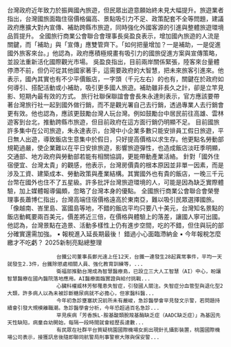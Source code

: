台灣政府近年致力於振興國內旅遊，但民眾出遊意願始終未見大幅提升。旅遊業者指出，台灣國旅面臨住宿價格偏高、景點吸引力不足、政策配套不全等問題，建議政府應擴大對內宣傳、補助跨縣市旅遊，同時強化外國客源的引進與整體旅遊環境品質提升。
全國旅行商業公會聯合會理事長吳盈良表示，增加國內旅遊的人流是關鍵，而「補助」與「宣傳」應雙管齊下。「如何把量增加？一是補助，一是促進國外旅客來台。」他認為，政府應積極規畫有吸引力的國旅促進方案與宣傳策略，並設法重新活化國際觀光市場。
吳盈良指出，目前兩岸關係緊張，陸客來台量體停滯不前，但仍可從其他國家著手，這需要政府的大智慧，把未來旅客引進來。他表示，國內其實也有不少平價飯店，一字頭（千元左右）的也有，關鍵在於政府如何導引、搭配活動或小補助，吸引更多國人旅遊。補助雖非長久之計，卻是立竿見影、短期內最有效的方式。
旅行社聯保聯誼會會長朱永達則表示，官方應該要帶著台灣旅行社一起到國外做行銷，而不是觀光署自己去行銷，透過專業人去行銷會更有效。他也認為，應該更鼓勵台灣人玩台灣。例如鼓勵台中居民前往高雄、雲林遊客到台北，推動跨縣市旅遊，但目前政府在這方面行銷仍明顯不足。
目前國旅許多集中在公司旅遊，朱永達表示，台灣中小企業多數只能安排員工假日旅遊，平日無人出遊，導致飯店生意集中於假日，只好提高價格以求生存。他更點名勞動部規範過嚴，使企業難以在平日安排旅遊，影響旅遊彈性，也造成飯店淡旺季明顯，交通部、地方政府與勞動部若能有相關協調，更能帶動產業活絡。
針對「國外住宿便宜、台灣太貴」的觀感，他表示，台灣房價貴的根本原因並非單一因素，而是涉及工資、建築成本、勞動政策與產業結構。其實國外也有貴的飯店，一晚三千元台幣在國外也住不了五星級。許多批評台灣旅遊環境的人，可能是因為缺乏實際體驗，加上媒體報導偏頗，忽略了台灣本身的優點。
全國旅行商業公會聯合會榮譽理事長蕭博仁指出，台灣高端住宿價格遠高於東南亞，難以吸引民眾選擇國旅。「像越南、峇里島、富國島等地，不錯的飯店平均只要八十美元，台灣知名景點的飯店動輒要兩百美元，價差將近三倍，在價格與體驗上的落差，讓國人寧可出國。他認為，台灣景點在造景、活動多樣性上仍有進步空間，吃的不錯，但住與玩的部分確實還需加強。
 ▪ 報稅進入延長期最後！ 錯過小心面臨滯納金
 ▪ 今年報稅怎麼繳才不吃虧？ 2025新制亮點總整理

                    台鐵公司董事長鄭光遠上任12天，台鐵一連發生28起異常事件，平均一天就發生2.3件，台鐵除懲處相關人員、強化教育訓練等，...                  
                    衛福部推動台灣成為智慧醫療島，已設立三大人工智慧（AI）中心，盼讓智慧醫療在國內醫院落地應用。AI醫療面臨實證與給付挑戰...                  
                    心臟科權威林芳郁罹患失智症，引發國人關注。失智症分血管型與退化型2大類，許多病人以為未被診斷糖尿病就不必擔心，但家醫科醫...                  
                    今年初急診壅塞狀況前所未有嚴峻，急診醫學會罕見發文示警，若問題持續會引發大規模離職潮。急診醫學會分析，今年恐超過百名急診...                  
                    罕見疾病「芳香族L-胺基酸類脫羧基酶缺乏症（AADC缺乏症）」為基因先天性缺陷，病童自幼開始，每隔一段時間就會經歷長達數...                  
                    有民眾在社群平台質疑桃園國際機場女廁出現針孔攝影裝置，桃園國際機場公司表示，接獲訊息後隨即聯同航警局刑事警察大隊與保安警...                  